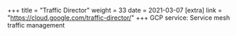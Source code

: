 +++
title = "Traffic Director"
weight = 33
date = 2021-03-07
[extra]
link = "https://cloud.google.com/traffic-director/"
+++
GCP service: Service mesh traffic management

